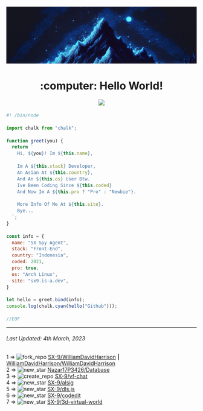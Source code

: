 ![Hello World!](banner.png)
<div align="center">
  <h1>:computer: Hello World!</h1>
  <img src="https://skillicons.dev/icons?i=vite,vue,firebase,linux,nodejs,vscode&perline=6&theme=dark">
</div>

```js
#! /bin/node

import chalk from "chalk";

function greet(you) {
  return `
    Hi, ${you}! Im ${this.name},

    Im A ${this.stack} Developer,
    An Asian At ${this.country},
    And An ${this.os} User Btw.
    Ive Been Coding Since ${this.coded}
    And Now Im A ${this.pro ? "Pro" : "Newbie"}.

    More Info Of Me At ${this.site}.
    Bye...
  `;
}

const info = {
  name: "SX Spy Agent",
  stack: "Front-End",
  country: "Indonesia",
  coded: 2021,
  pro: true,
  os: "Arch Linux",
  site: "sx9.is-a.dev",
}

let hello = greet.bind(info);
console.log(chalk.cyan(hello("Github")));

//EOF
```

---

<!--RECENT_ACTIVITY:last_update-->
###### Last Updated: 4th March, 2023
<!--RECENT_ACTIVITY:last_update_end-->

<!--RECENT_ACTIVITY:start-->
1 => ![fork_repo](https://cdn.jsdelivr.net/gh/Readme-Workflows/Readme-Icons@main/icons/octicons/ForkedRepository.svg) [SX-9/WilliamDavidHarrison](https://github.com/SX-9/WilliamDavidHarrison) **|** [WilliamDavidHarrison/WilliamDavidHarrison](https://github.com/WilliamDavidHarrison/WilliamDavidHarrison)<br>
2 => ![new_star](https://cdn.jsdelivr.net/gh/Readme-Workflows/Readme-Icons@main/icons/octicons/StarredRepositoryYellow.svg) [Nazar17P3426/Database](https://github.com/Nazar17P3426/Database)<br>
3 => ![create_repo](https://cdn.jsdelivr.net/gh/Readme-Workflows/Readme-Icons@main/icons/octicons/Repository.svg) [SX-9/vf-chat](https://github.com/SX-9/vf-chat)<br>
4 => ![new_star](https://cdn.jsdelivr.net/gh/Readme-Workflows/Readme-Icons@main/icons/octicons/StarredRepositoryYellow.svg) [SX-9/alsig](https://github.com/SX-9/alsig)<br>
5 => ![new_star](https://cdn.jsdelivr.net/gh/Readme-Workflows/Readme-Icons@main/icons/octicons/StarredRepositoryYellow.svg) [SX-9/dls.js](https://github.com/SX-9/dls.js)<br>
6 => ![new_star](https://cdn.jsdelivr.net/gh/Readme-Workflows/Readme-Icons@main/icons/octicons/StarredRepositoryYellow.svg) [SX-9/codedit](https://github.com/SX-9/codedit)<br>
7 => ![new_star](https://cdn.jsdelivr.net/gh/Readme-Workflows/Readme-Icons@main/icons/octicons/StarredRepositoryYellow.svg) [SX-9/3d-virtual-world](https://github.com/SX-9/3d-virtual-world)<br>
<!--RECENT_ACTIVITY:end-->